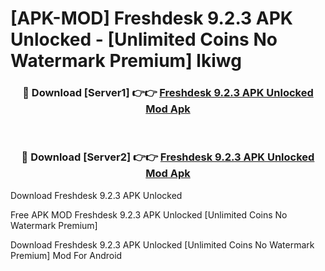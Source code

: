 # [APK-MOD] Freshdesk 9.2.3 APK Unlocked - [Unlimited Coins No Watermark Premium] lkiwg



<div align="center">
<h3>🔴 Download [Server1] 👉👉 <a href="https://momento.my/?title=Freshdesk_9.2.3_APK_Unlocked">Freshdesk 9.2.3 APK Unlocked Mod Apk</a></h3><br>

<h3>🔴 Download [Server2] 👉👉 <a href="https://momento.my/?title=Freshdesk_9.2.3_APK_Unlocked">Freshdesk 9.2.3 APK Unlocked Mod Apk</a></h3>
</div>



Download Freshdesk 9.2.3 APK Unlocked 

Free APK MOD Freshdesk 9.2.3 APK Unlocked [Unlimited Coins No Watermark Premium]

Download Freshdesk 9.2.3 APK Unlocked [Unlimited Coins No Watermark Premium] Mod For Android
